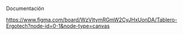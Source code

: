 Documentación

https://www.figma.com/board/WzVItymRGmW2CyJHxUonDA/Tablero-Ergotech?node-id=0-1&node-type=canvas

